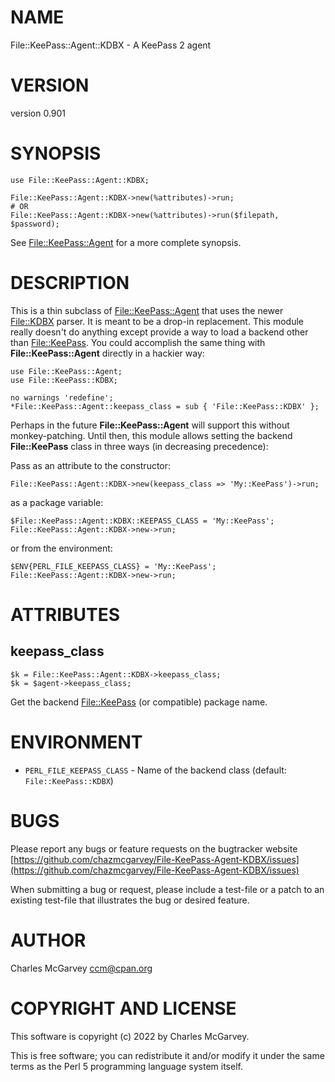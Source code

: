 # NAME

File::KeePass::Agent::KDBX - A KeePass 2 agent

# VERSION

version 0.901

# SYNOPSIS

    use File::KeePass::Agent::KDBX;

    File::KeePass::Agent::KDBX->new(%attributes)->run;
    # OR
    File::KeePass::Agent::KDBX->new(%attributes)->run($filepath, $password);

See [File::KeePass::Agent](https://metacpan.org/pod/File%3A%3AKeePass%3A%3AAgent) for a more complete synopsis.

# DESCRIPTION

This is a thin subclass of [File::KeePass::Agent](https://metacpan.org/pod/File%3A%3AKeePass%3A%3AAgent) that uses the newer [File::KDBX](https://metacpan.org/pod/File%3A%3AKDBX) parser. It is meant to be
a drop-in replacement. This module really doesn't do anything except provide a way to load a backend other
than [File::KeePass](https://metacpan.org/pod/File%3A%3AKeePass). You could accomplish the same thing with **File::KeePass::Agent** directly in a hackier
way:

    use File::KeePass::Agent;
    use File::KeePass::KDBX;

    no warnings 'redefine';
    *File::KeePass::Agent::keepass_class = sub { 'File::KeePass::KDBX' };

Perhaps in the future **File::KeePass::Agent** will support this without monkey-patching. Until then, this
module allows setting the backend **File::KeePass** class in three ways (in decreasing precedence):

Pass as an attribute to the constructor:

    File::KeePass::Agent::KDBX->new(keepass_class => 'My::KeePass')->run;

as a package variable:

    $File::KeePass::Agent::KDBX::KEEPASS_CLASS = 'My::KeePass';
    File::KeePass::Agent::KDBX->new->run;

or from the environment:

    $ENV{PERL_FILE_KEEPASS_CLASS} = 'My::KeePass';
    File::KeePass::Agent::KDBX->new->run;

# ATTRIBUTES

## keepass\_class

    $k = File::KeePass::Agent::KDBX->keepass_class;
    $k = $agent->keepass_class;

Get the backend [File::KeePass](https://metacpan.org/pod/File%3A%3AKeePass) (or compatible) package name.

# ENVIRONMENT

- `PERL_FILE_KEEPASS_CLASS` - Name of the backend class (default: `File::KeePass::KDBX`)

# BUGS

Please report any bugs or feature requests on the bugtracker website
[https://github.com/chazmcgarvey/File-KeePass-Agent-KDBX/issues](https://github.com/chazmcgarvey/File-KeePass-Agent-KDBX/issues)

When submitting a bug or request, please include a test-file or a
patch to an existing test-file that illustrates the bug or desired
feature.

# AUTHOR

Charles McGarvey <ccm@cpan.org>

# COPYRIGHT AND LICENSE

This software is copyright (c) 2022 by Charles McGarvey.

This is free software; you can redistribute it and/or modify it under
the same terms as the Perl 5 programming language system itself.
